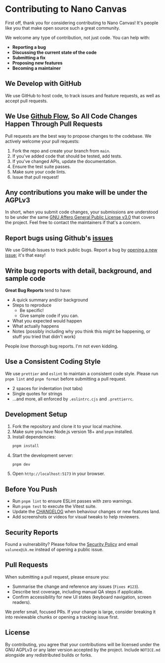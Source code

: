 # Contributing to Nano Canvas

First off, thank you for considering contributing to Nano Canvas! It's people like you that make open source such a great community.

We welcome any type of contribution, not just code. You can help with:

- **Reporting a bug**
- **Discussing the current state of the code**
- **Submitting a fix**
- **Proposing new features**
- **Becoming a maintainer**

## We Develop with GitHub

We use GitHub to host code, to track issues and feature requests, as well as accept pull requests.

## We Use [Github Flow](https://guides.github.com/introduction/flow/index.html), So All Code Changes Happen Through Pull Requests

Pull requests are the best way to propose changes to the codebase. We actively welcome your pull requests:

1.  Fork the repo and create your branch from `main`.
2.  If you've added code that should be tested, add tests.
3.  If you've changed APIs, update the documentation.
4.  Ensure the test suite passes.
5.  Make sure your code lints.
6.  Issue that pull request!

## Any contributions you make will be under the AGPLv3

In short, when you submit code changes, your submissions are understood to be under the same [GNU Affero General Public License v3.0](https://www.gnu.org/licenses/agpl-3.0.en.html) that covers the project. Feel free to contact the maintainers if that's a concern.

## Report bugs using Github's [issues](https://github.com/AUT-Valunex/nano-canvas/issues)

We use GitHub Issues to track public bugs. Report a bug by [opening a new issue](https://github.com/AUT-Valunex/nano-canvas/issues/new); it's that easy!

## Write bug reports with detail, background, and sample code

**Great Bug Reports** tend to have:

- A quick summary and/or background
- Steps to reproduce
  - Be specific!
  - Give sample code if you can.
- What you expected would happen
- What actually happens
- Notes (possibly including why you think this might be happening, or stuff you tried that didn't work)

People _love_ thorough bug reports. I'm not even kidding.

## Use a Consistent Coding Style

We use `prettier` and `eslint` to maintain a consistent code style. Please run `pnpm lint` and `pnpm format` before submitting a pull request.

- 2 spaces for indentation (not tabs)
- Single quotes for strings
- ...and more, all enforced by `.eslintrc.cjs` and `.prettierrc`.

## Development Setup

1.  Fork the repository and clone it to your local machine.
2.  Make sure you have Node.js version 18+ and `pnpm` installed.
3.  Install dependencies:
    ```bash
    pnpm install
    ```
4.  Start the development server:
    ```bash
    pnpm dev
    ```
5.  Open `http://localhost:5173` in your browser.

## Before You Push

- Run `pnpm lint` to ensure ESLint passes with zero warnings.
- Run `pnpm test` to execute the Vitest suite.
- Update the [CHANGELOG](CHANGELOG.md) when behaviour changes or new features land.
- Add screenshots or videos for visual tweaks to help reviewers.

## Security Reports

Found a vulnerability? Please follow the [Security Policy](SECURITY.md) and email `valunex@ik.me` instead of opening a public issue.

## Pull Requests

When submitting a pull request, please ensure you:

- Summarise the change and reference any issues (`Fixes #123`).
- Describe test coverage, including manual QA steps if applicable.
- Confirm accessibility for new UI states (keyboard navigation, screen readers).

We prefer small, focused PRs. If your change is large, consider breaking it into reviewable chunks or opening a tracking issue first.

## License

By contributing, you agree that your contributions will be licensed under the GNU AGPLv3 or any later version accepted by the project. Include `NOTICE.md` alongside any redistributed builds or forks.
